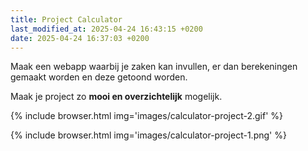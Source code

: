 ```yaml
---
title: Project Calculator
last_modified_at: 2025-04-24 16:43:15 +0200
date: 2025-04-24 16:37:03 +0200
---
```


Maak een webapp waarbij je zaken kan invullen, er dan berekeningen gemaakt worden en deze getoond worden.

Maak je project zo **mooi en overzichtelijk** mogelijk.

{% include browser.html img='images/calculator-project-2.gif' %}

{% include browser.html img='images/calculator-project-1.png' %}
